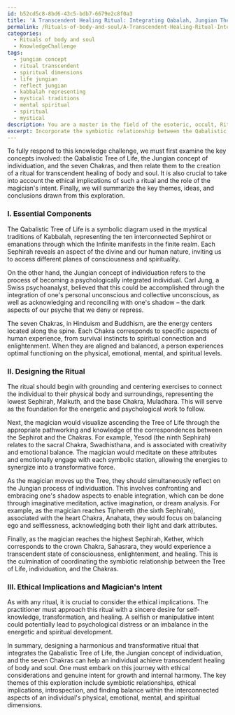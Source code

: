 ```yaml
---
id: b52cd5c8-8bd6-43c5-bdb7-6679e2c8f0a3
title: 'A Transcendent Healing Ritual: Integrating Qabalah, Jungian Theory, and Chakras'
permalink: /Rituals-of-body-and-soul/A-Transcendent-Healing-Ritual-Integrating-Qabalah-Jungian-Theory-and-Chakras/
categories:
  - Rituals of body and soul
  - KnowledgeChallenge
tags:
  - jungian concept
  - ritual transcendent
  - spiritual dimensions
  - life jungian
  - reflect jungian
  - kabbalah representing
  - mystical traditions
  - mental spiritual
  - spiritual
  - mystical
description: You are a master in the field of the esoteric, occult, Rituals of body and soul and Education. You are a writer of tests, challenges, textbooks and deep knowledge on Rituals of body and soul for initiates and students to gain deep insights and understanding from. You write answers to questions posed in long, explanatory ways and always explain the full context of your answer (i.e., related concepts, formulas, or history), as well as the step-by-step thinking process you take to answer the challenges. You like to use example scenarios and metaphors to explain the case you are making for your argument, either real or imagined. Summarize the key themes, ideas, and conclusions at the end.
excerpt: Incorporate the symbiotic relationship between the Qabalistic Tree of Life, the Jungian concept of individuation, and the seven Chakras in designing a harmonious and transformative ritual dedicated to the transcendent healing of body and soul, while considering the ethical implications and the role of the magician's intent within the ritual process.
---
```

To fully respond to this knowledge challenge, we must first examine the key concepts involved: the Qabalistic Tree of Life, the Jungian concept of individuation, and the seven Chakras, and then relate them to the creation of a ritual for transcendent healing of body and soul. It is also crucial to take into account the ethical implications of such a ritual and the role of the magician's intent. Finally, we will summarize the key themes, ideas, and conclusions drawn from this exploration.

### I. Essential Components

The Qabalistic Tree of Life is a symbolic diagram used in the mystical traditions of Kabbalah, representing the ten interconnected Sephirot or emanations through which the Infinite manifests in the finite realm. Each Sephirah reveals an aspect of the divine and our human nature, inviting us to access different planes of consciousness and spirituality.

On the other hand, the Jungian concept of individuation refers to the process of becoming a psychologically integrated individual. Carl Jung, a Swiss psychoanalyst, believed that this could be accomplished through the integration of one's personal unconscious and collective unconscious, as well as acknowledging and reconciling with one's shadow – the dark aspects of our psyche that we deny or repress.

The seven Chakras, in Hinduism and Buddhism, are the energy centers located along the spine. Each Chakra corresponds to specific aspects of human experience, from survival instincts to spiritual connection and enlightenment. When they are aligned and balanced, a person experiences optimal functioning on the physical, emotional, mental, and spiritual levels.

### II. Designing the Ritual

The ritual should begin with grounding and centering exercises to connect the individual to their physical body and surroundings, representing the lowest Sephirah, Malkuth, and the base Chakra, Muladhara. This will serve as the foundation for the energetic and psychological work to follow.

Next, the magician would visualize ascending the Tree of Life through the appropriate pathworking and knowledge of the correspondences between the Sephirot and the Chakras. For example, Yesod (the ninth Sephirah) relates to the sacral Chakra, Swadhisthana, and is associated with creativity and emotional balance. The magician would meditate on these attributes and emotionally engage with each symbolic station, allowing the energies to synergize into a transformative force.

As the magician moves up the Tree, they should simultaneously reflect on the Jungian process of individuation. This involves confronting and embracing one's shadow aspects to enable integration, which can be done through imaginative meditation, active imagination, or dream analysis. For example, as the magician reaches Tiphereth (the sixth Sephirah), associated with the heart Chakra, Anahata, they would focus on balancing ego and selflessness, acknowledging both their light and dark attributes.

Finally, as the magician reaches the highest Sephirah, Kether, which corresponds to the crown Chakra, Sahasrara, they would experience a transcendent state of consciousness, enlightenment, and healing. This is the culmination of coordinating the symbiotic relationship between the Tree of Life, individuation, and the Chakras.

### III. Ethical Implications and Magician's Intent

As with any ritual, it is crucial to consider the ethical implications. The practitioner must approach this ritual with a sincere desire for self-knowledge, transformation, and healing. A selfish or manipulative intent could potentially lead to psychological distress or an imbalance in the energetic and spiritual development.

In summary, designing a harmonious and transformative ritual that integrates the Qabalistic Tree of Life, the Jungian concept of individuation, and the seven Chakras can help an individual achieve transcendent healing of body and soul. One must embark on this journey with ethical considerations and genuine intent for growth and internal harmony. The key themes of this exploration include symbiotic relationships, ethical implications, introspection, and finding balance within the interconnected aspects of an individual's physical, emotional, mental, and spiritual dimensions.

